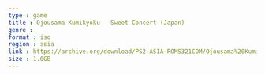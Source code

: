 ```yaml
---
type : game
title : Ojousama Kumikyoku - Sweet Concert (Japan)
genre : 
format : iso
region : asia
link : https://archive.org/download/PS2-ASIA-ROMS321COM/Ojousama%20Kumikyoku%20-%20Sweet%20Concert%20%28Japan%29.7z
size : 1.0GB
---
```

